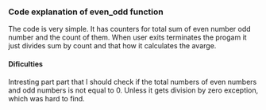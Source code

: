 ### Code explanation of even_odd function
The code is very simple. It has counters for total sum of even number odd number and the count of them. 
When user exits terminates the progam it just divides sum by count and that how it calculates the avarge. 
#### Dificulties  
Intresting part part that I should check if the total numbers of even numbers and odd numbers is not equal to 0. Unless it gets division by zero exception, which was hard to find.  
